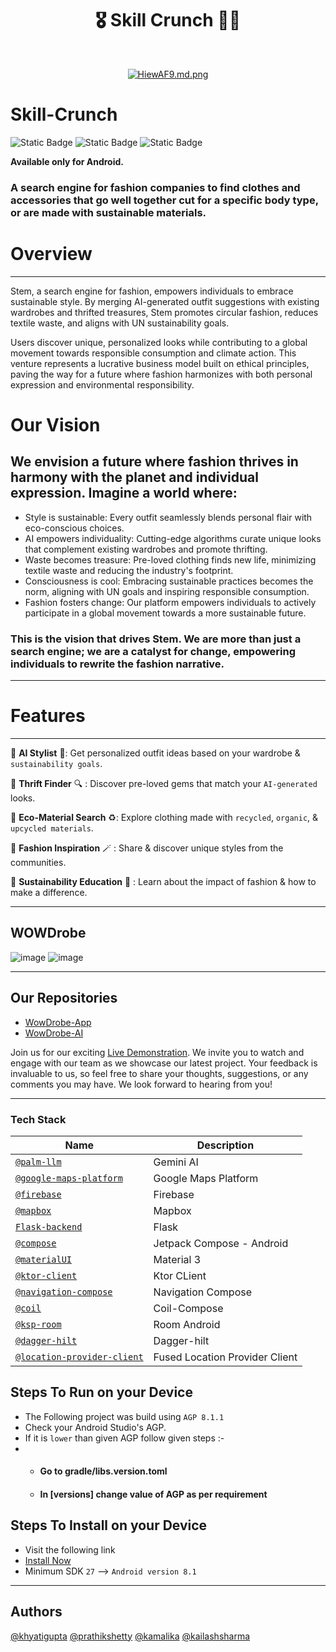 
<h1 align="center"> 🎖️ Skill Crunch 🫶🏻 </h1> <br>

<p align="center">
  <a href="https://github.com/Hawkins-Rebase01/.github/assets/61358755/10725350-8cea-4b8f-bc47-adbdf8997f88">
    <img src="https://github.com/Hawkins-Rebase01/.github/assets/61358755/10725350-8cea-4b8f-bc47-adbdf8997f88" alt="HiewAF9.md.png" border="0">
  </a
</p>




</div>

# Skill-Crunch

![Static Badge](https://img.shields.io/badge/Kotlin-black?style=for-the-badge&logo=kotlin&logoColor=%237F52FF&labelColor=black)
![Static Badge](https://img.shields.io/badge/Jetpack_Compose-black?style=for-the-badge&logo=Jetpack%20Compose&logoColor=%234285F4&labelColor=black)
![Static Badge](https://img.shields.io/badge/Firebase-black?style=for-the-badge&logo=firebase&logoColor=%23FFCA28&labelColor=black)

**Available only for Android.**

### A search engine for fashion companies to find clothes and accessories that go well together cut for a specific body type, or are made with sustainable materials.

# Overview
_____________________________________________________________________________________________________________________________________________

Stem, a search engine for fashion, empowers individuals to embrace sustainable style. By merging AI-generated outfit suggestions with existing wardrobes and thrifted treasures, Stem promotes circular fashion, reduces textile waste, and aligns with UN sustainability goals. 

Users discover unique, personalized looks while contributing to a global movement towards responsible consumption and climate action. This venture represents a lucrative business model built on ethical principles, paving the way for a future where fashion harmonizes with both personal expression and environmental responsibility.

# Our Vision

## We envision a future where fashion thrives in harmony with the planet and individual expression. Imagine a world where:

- Style is sustainable: Every outfit seamlessly blends personal flair with eco-conscious choices.
- AI empowers individuality: Cutting-edge algorithms curate unique looks that complement existing wardrobes and promote thrifting.
- Waste becomes treasure: Pre-loved clothing finds new life, minimizing textile waste and reducing the industry's footprint.
- Consciousness is cool: Embracing sustainable practices becomes the norm, aligning with UN goals and inspiring responsible consumption.
- Fashion fosters change: Our platform empowers individuals to actively participate in a global movement towards a more sustainable future.

### This is the vision that drives Stem. We are more than just a search engine; we are a catalyst for change, empowering individuals to rewrite the fashion narrative.
_____________________________________________________________________________________________________________________________________________

# Features 
_____________________________________________________________________________________________________________________________________________

🤖 **AI Stylist** 💛: Get personalized outfit ideas based on your wardrobe & `sustainability goals`.

👕 **Thrift Finder** 🔍 : Discover pre-loved gems that match your `AI-generated` looks.

🧃 **Eco-Material Search** ♻️: Explore clothing made with `recycled`, `organic`, & `upcycled materials`.

🦾 **Fashion Inspiration** 🪄 : Share & discover unique styles from the communities.

🎒 **Sustainability Education** 📔 : Learn about the impact of fashion & how to make a difference.

_____________________________________________________________________________________________________________________________________________

## WOWDrobe
![image](https://github.com/Hawkins-Rebase01/.github/assets/61358755/285f7aed-3219-4f87-94ee-f28a13303dd0)
![image](https://github.com/Hawkins-Rebase01/.github/assets/61358755/91658d79-d7b1-418e-bc15-3e53082bb6fc)


_____________________________________________________________________________________________________________________________________________

## Our Repositories 

- [WowDrobe-App](https://github.com/WowDrobe/WowDrobe-App)
- [WowDrobe-AI](https://github.com/WowDrobe/Wowdrobe-AI)

Join us for our exciting [Live Demonstration](https://www.youtube.com/watch?v=qOARrY3m29o). We invite you to watch and engage with our team as we showcase our latest project. Your feedback is invaluable to us, so feel free to share your thoughts, suggestions, or any comments you may have. We look forward to hearing from you!

_____________________________________________________________________________________________________________________________________________


### Tech Stack
| Name | Description |
| --- | --- |
| [`@palm-llm`](https://makersuite.google.com) | Gemini AI |
| [`@google-maps-platform`](https://mapsplatform.google.com/) | Google Maps Platform |
| [`@firebase`](https://firebase.google.com/) | Firebase |
| [`@mapbox`](https://docs.mapbox.com/) | Mapbox |
| [`Flask-backend`](https://flask.palletsprojects.com/en/3.0.x/) | Flask |
| [`@compose`](https://developer.android.com/jetpack/compose) | Jetpack Compose - Android |
| [`@materialUI`](https://m3.material.io/) | Material 3 |
| [`@ktor-client`](https://ktor.io/docs/create-client.html) | Ktor CLient |
| [`@navigation-compose`](https://developer.android.com/jetpack/compose/navigation) | Navigation Compose |
| [`@coil`](https://coil-kt.github.io/coil/compose/) | Coil-Compose |
| [`@ksp-room`](https://developer.android.com/build/migrate-to-ksp) | Room Android |
| [`@dagger-hilt`](https://developer.android.com/training/dependency-injection/hilt-android) | Dagger-hilt |
| [`@location-provider-client`](https://developer.android.com/develop/sensors-and-location/location/retrieve-current) | Fused Location Provider Client |

## Steps To Run on your Device
- The Following project was build using `AGP 8.1.1`
-  Check your Android Studio's AGP.
-  If it is `lower` than given AGP follow given steps :-
-  -  #### Go to gradle/libs.version.toml
   -  #### In [versions] change value of AGP as per requirement

## Steps To Install on your Device
- Visit the following link 
- [Install Now](https://drive.google.com/drive/folders/16Yc_FqdgY05mhGdN9qgJWAqGVmaLpMP3?usp=drive_link)
- Minimum SDK `27` --> `Android version 8.1`

_____________________________________________________________________________________________________________________________________________

## Authors

[@khyatigupta](https://github.com/khyatigupta369)
[@prathikshetty](https://github.com/prathikshetty2002)
[@kamalika](https://github.com/kamalika0363)
[@kailashsharma](https://github.com/thekaailashsharma)
